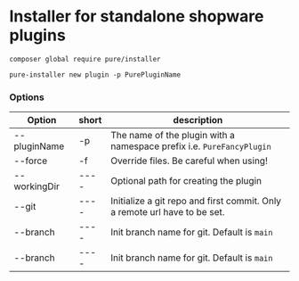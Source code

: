 # Installer for standalone shopware plugins

```
composer global require pure/installer

pure-installer new plugin -p PurePluginName
```


### Options
| Option       | short | description                                                                |
|--------------|-------|----------------------------------------------------------------------------|
| --pluginName | -p    | The name of the plugin with a namespace prefix i.e. `PureFancyPlugin`      |
| --force      | -f    | Override files. Be careful when using!                                     |
| --workingDir | ----  | Optional path for creating the plugin                                      |
| --git        | ----  | Initialize a git repo and first commit. Only a remote url have to be set.  |
| --branch     | ----  | Init branch name for git. Default is `main`                                |
| --branch     | ----  | Init branch name for git. Default is `main`                                |
